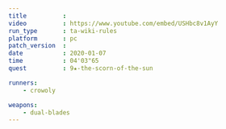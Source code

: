 ```yaml
---
title          :
video          : https://www.youtube.com/embed/USHbc8v1AyY
run_type       : ta-wiki-rules
platform       : pc
patch_version  : 
date           : 2020-01-07
time           : 04'03"65
quest          : 9★-the-scorn-of-the-sun

runners:
    - crowoly

weapons:
    - dual-blades
---
```


